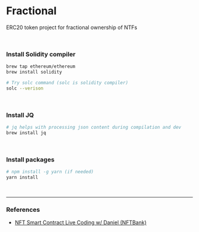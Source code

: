 # Fractional

ERC20 token project for fractional ownership of NTFs

<br />

### Install Solidity compiler

```zsh
brew tap ethereum/ethereum
brew install solidity
```

```zsh
# Try solc command (solc is solidity compiler)
solc --verison
```

<br />

### Install JQ

```zsh
# jq helps with processing json content during compilation and dev
brew install jq
```

<br />

### Install packages

```zsh
# npm install -g yarn (if needed)
yarn install
```

<br />

---

### References

- [NFT Smart Contract Live Coding w/ Daniel (NFTBank)](https://youtu.be/uOjY6-3xe7Y)
